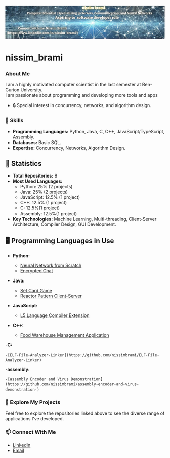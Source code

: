 ![Banner](https://raw.githubusercontent.com/nissimbrami/nissim_brami/main/gitHab%20banner.png)
# nissim_brami


### About Me
I am a highly motivated computer scientist in the last semester at Ben-Gurion University.  
I am passionate about programming and developing more tools and apps

- 🔒 Special interest in concurrency, networks, and algorithm design.

### 🔧 Skills
- **Programming Languages:** Python, Java, C, C++, JavaScript/TypeScript, Assembly.
- **Databases:** Basic SQL.
- **Expertise:** Concurrency, Networks, Algorithm Design.
 
## 🔢 Statistics
- **Total Repositories:** 8
- **Most Used Languages:**
  - Python: 25% (2 projects)
  - Java: 25% (2 projects)
  - JavaScript: 12.5% (1 project)
  - C++: 12.5% (1 project)
  - C: 12.5%(1 project)
  - Assembly: 12.5%(1 project)
- **Key Technologies:** Machine Learning, Multi-threading, Client-Server Architecture, Compiler Design, GUI Development.

## 🖥️ Programming Languages in Use
- **Python:** 
  - [Neural Network from Scratch](https://github.com/nissimbrami/Neural-Network-from-scratch-mlp-ResNet-)
  - [Encrypted Chat](https://github.com/nissimbrami/Enecrypted_Chat)

- **Java:**
  - [Set Card Game](https://github.com/nissimbrami/SET_Card_Game)
  - [Reactor Pattern Client-Server](https://github.com/nissimbrami/Reactor-Pattern-Client-Server)

- **JavaScript:**
  - [L5 Language Compiler Extension](https://github.com/nissimbrami/L52-Language-Compiler-Extension)

- **C++:**
  - [Food Warehouse Management Application](https://github.com/nissimbrami/Food-warehouse-management-Application)
 

-**C:**

    -[ELF-File-Analyzer-Linker](https://github.com/nissimbrami/ELF-File-Analyzer-Linker)


-**assembly:**

    -[assembly Encoder and Virus Demonstration](https://github.com/nissimbrami/assembly-encoder-and-virus-demonstration-)

### 🔗 Explore My Projects
Feel free to explore the repositories linked above to see the diverse range of applications I've developed.

### 📫 Connect With Me
- [LinkedIn](https://www.linkedin.com/in/nissim-brami/)
- [Email](mailto:nissimbrami1@gmail.com)








